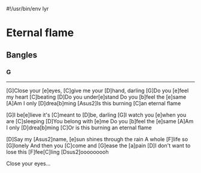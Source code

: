 #!/usr/bin/env lyr
# Eternal flame
## Bangles
### G

---

[G]Close your [e]eyes, [C]give me your [D]hand, darling
[G]Do you [e]feel my heart [C]beating
[D]Do you under[e]stand
Do you [b]feel the [e]same
[A]Am I only [D]drea[b]ming
[Asus2]Is this burning [C]an eternal flame


[G]I be[e]lieve it's [C]meant to [D]be, darling
[G]I watch you [e]when you are [C]sleeping
[D]You belong with [e]me
Do you [b]feel the [e]same
[A]Am I only [D]drea[b]ming
[C]Or is this burning an eternal flame


[D]Say my [Asus2]name, [e]sun shines through the rain
A whole [F]life so [G]lonely
And then you [C]come and [G]ease the [a]pain
[D]I don't want to lose this [F]fee[C]ling [Dsus2]ooooooooh

Close your eyes...
